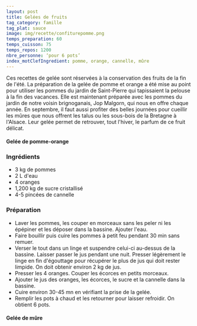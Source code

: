 ```yaml
---
layout: post
title: Gelées de fruits
tag_category: famille
tag_plat: sauce
image: img/recette/confiturepomme.png
temps_preparation: 60
temps_cuisson: 75
temps_repos: 1200
nbre_personne: ‘pour 6 pots’
index_motClefIngredient: pomme, orange, cannelle, mûre
---
```

Ces recettes de gelée sont réservées à la conservation des fruits de la fin de l'été. La préparation de la gelée de pomme et orange a été mise au point pour utiliser les pommes du jardin de Saint-Pierre qui tapissaient la pelouse à la fin des vacances. Elle est maintenant préparée avec les pommes du jardin de notre voisin brignoganais, Jop Malgorn, qui nous en offre chaque année. En septembre, il faut aussi profiter des belles journées pour cueillir les mûres que nous offrent les talus ou les sous-bois de la Bretagne à l'Alsace. Leur gelée permet de retrouver, tout l'hiver, le parfum de ce fruit délicat.

#### **Gelée de pomme-orange**

### Ingrédients
* 3 kg de pommes
* 2 L d'eau
* 4 oranges
* 1,200 kg de sucre cristallisé
* 4-5 pincées de cannelle

### Préparation
* Laver les pommes, les couper en morceaux sans les peler ni les épépiner et les déposer dans la bassine. Ajouter l'eau.
* Faire bouillir puis cuire les pommes à petit feu pendant 30 min sans remuer.
* Verser le tout dans un linge et suspendre celui-ci au-dessus de la bassine. Laisser passer le jus pendant une nuit. Presser légèrement le linge en fin d'égouttage pour récupérer le plus de jus qui doit rester limpide. On doit obtenir environ 2 kg de jus.
* Presser les 4 oranges. Couper les écorces en petits morceaux.
* Ajouter le jus des oranges, les écorces, le sucre et la cannelle dans la bassine.
* Cuire environ 30-45 mn en vérifiant la prise de la gelée.
* Remplir les pots à chaud et les retourner pour laisser refroidir. On obtient 6 pots.

#### **Gelée de mûre**
